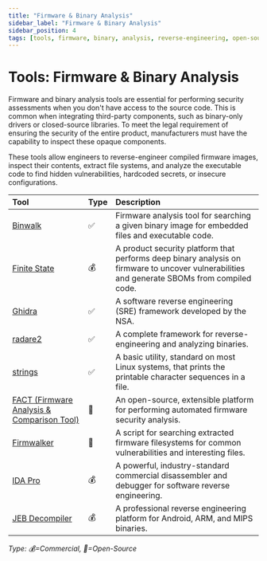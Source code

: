 ```yaml
---
title: "Firmware & Binary Analysis"
sidebar_label: "Firmware & Binary Analysis"
sidebar_position: 4
tags: [tools, firmware, binary, analysis, reverse-engineering, open-source, commercial]
---
```

# Tools: Firmware & Binary Analysis

Firmware and binary analysis tools are essential for performing security assessments when you don't have access to the source code. This is common when integrating third-party components, such as binary-only drivers or closed-source libraries. To meet the legal requirement of ensuring the security of the entire product, manufacturers must have the capability to inspect these opaque components.

These tools allow engineers to reverse-engineer compiled firmware images, inspect their contents, extract file systems, and analyze the executable code to find hidden vulnerabilities, hardcoded secrets, or insecure configurations.

| Tool | Type | Description |
| :--- | :--- | :--- |
| [Binwalk](https://github.com/ReFirmLabs/binwalk) | ✅ | Firmware analysis tool for searching a given binary image for embedded files and executable code. | Helps reverse-engineer firmware images by extracting file systems and other embedded content. |
| [Finite State](https://finitestate.io/) | 💰 | A product security platform that performs deep binary analysis on firmware to uncover vulnerabilities and generate SBOMs from compiled code. | Provides detailed insights into firmware composition, including third-party libraries, and correlates findings with over 200 threat intelligence sources. |
| [Ghidra](httpse://ghidra-sre.org/) | ✅ | A software reverse engineering (SRE) framework developed by the NSA. | Includes a suite of full-featured, high-end software analysis tools that enable users to analyze compiled code on a variety of platforms. |
| [radare2](https://rada.re/n/) | ✅ | A complete framework for reverse-engineering and analyzing binaries. | Composed of a set of small utilities that can be used together or independently from the command line. |
| [strings](https://man7.org/linux/man-pages/man1/strings.1.html) | ✅ | A basic utility, standard on most Linux systems, that prints the printable character sequences in a file. | A simple but effective first step for finding hardcoded credentials, IP addresses, or other interesting artifacts in a binary. |
| [FACT (Firmware Analysis & Comparison Tool)](https://fkie-cad.github.io/fact_documentation/) | 🐙 | An open-source, extensible platform for performing automated firmware security analysis. |
| [Firmwalker](https://github.com/craigz28/firmwalker) | 🐙 | A script for searching extracted firmware filesystems for common vulnerabilities and interesting files. |
| [IDA Pro](https://hex-rays.com/ida-pro/) | 💰 | A powerful, industry-standard commercial disassembler and debugger for software reverse engineering. |
| [JEB Decompiler](https://www.pnfsoftware.com/) | 💰 | A professional reverse engineering platform for Android, ARM, and MIPS binaries. |

<!-- vale off -->
*Type: 💰=Commercial, 🐙=Open-Source*
<!-- vale on -->
